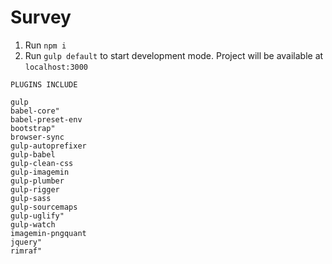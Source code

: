 # Survey
1. Run `npm i`
2. Run `gulp default` to start development mode. Project will be available at `localhost:3000`
```
PLUGINS INCLUDE
```
   
    gulp
    babel-core"
    babel-preset-env
    bootstrap"
    browser-sync
    gulp-autoprefixer
    gulp-babel
    gulp-clean-css
    gulp-imagemin
    gulp-plumber
    gulp-rigger
    gulp-sass
    gulp-sourcemaps
    gulp-uglify"
    gulp-watch
    imagemin-pngquant
    jquery"
    rimraf"
